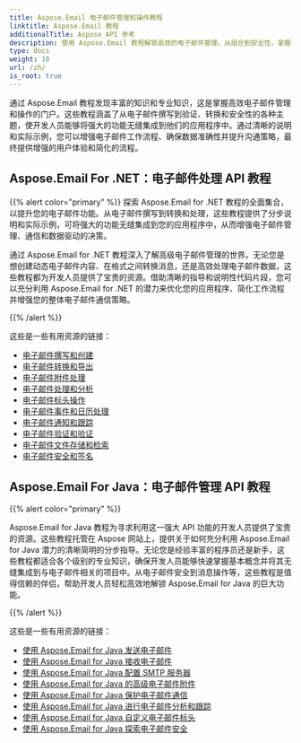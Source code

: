 ```yaml
---
title: Aspose.Email 电子邮件管理和操作教程
linktitle: Aspose.Email 教程
additionalTitle: Aspose API 参考
description: 使用 Aspose.Email 教程解锁高效的电子邮件管理。从组合到安全性，掌握各个方面以增强工作流程和用户体验。
type: docs
weight: 10
url: /zh/
is_root: true
---
```

通过 Aspose.Email 教程发现丰富的知识和专业知识，这是掌握高效电子邮件管理和操作的门户。这些教程涵盖了从电子邮件撰写到验证、转换和安全性的各种主题，使开发人员能够将强大的功能无缝集成到他们的应用程序中。通过清晰的说明和实际示例，您可以增强电子邮件工作流程、确保数据准确性并提升沟通策略，最终提供增强的用户体验和简化的流程。

## Aspose.Email For .NET：电子邮件处理 API 教程
{{% alert color="primary" %}}
探索 Aspose.Email for .NET 教程的全面集合，以提升您的电子邮件功能。从电子邮件撰写到转换和处理，这些教程提供了分步说明和实际示例，可将强大的功能无缝集成到您的应用程序中，从而增强电子邮件管理、通信和数据驱动的决策。

通过 Aspose.Email for .NET 教程深入了解高级电子邮件管理的世界。无论您是想创建动态电子邮件内容、在格式之间转换消息，还是高效处理电子邮件数据，这些教程都为开发人员提供了宝贵的资源。借助清晰的指导和说明性代码片段，您可以充分利用 Aspose.Email for .NET 的潜力来优化您的应用程序、简化工作流程并增强您的整体电子邮件通信策略。

{{% /alert %}}

这些是一些有用资源的链接：
- [电子邮件撰写和创建](./net/email-composition-and-creation/)
- [电子邮件转换和导出](./net/email-conversion-and-export/)
- [电子邮件附件处理](./net/email-attachment-handling/)
- [电子邮件处理和分析](./net/email-processing-and-analysis/)
- [电子邮件标头操作](./net/email-header-manipulation/)
- [电子邮件事件和日历处理](./net/email-event-and-calendar-handling/)
- [电子邮件通知和跟踪](./net/email-notification-and-tracking/)
- [电子邮件验证和验证](./net/email-validation-and-verification/)
- [电子邮件文件存储和检索](./net/email-file-storage-and-retrieval/)
- [电子邮件安全和签名](./net/email-security-and-signatures/)

## Aspose.Email For Java：电子邮件管理 API 教程
{{% alert color="primary" %}}

Aspose.Email for Java 教程为寻求利用这一强大 API 功能的开发人员提供了宝贵的资源。这些教程托管在 Aspose 网站上，提供关于如何充分利用 Aspose.Email for Java 潜力的清晰简明的分步指导。无论您是经验丰富的程序员还是新手，这些教程都适合各个级别的专业知识，确保开发人员能够快速掌握基本概念并将其无缝集成到与电子邮件相关的项目中。从电子邮件安全到消息操作等，这些教程是值得信赖的伴侣，帮助开发人员轻松高效地解锁 Aspose.Email for Java 的巨大功能。


{{% /alert %}}

这些是一些有用资源的链接：
- [使用 Aspose.Email for Java 发送电子邮件](./java/sending-emails/)
- [使用 Aspose.Email for Java 接收电子邮件](./java/receiving-emails/)
- [使用 Aspose.Email for Java 配置 SMTP 服务器](./java/configuring-smtp-servers/)
- [使用 Aspose.Email for Java 的高级电子邮件附件](./java/advanced-email-attachments/)
- [使用 Aspose.Email for Java 保护电子邮件通信](./java/securing-email-communications/)
- [使用 Aspose.Email for Java 进行电子邮件分析和跟踪](./java/email-analytics-and-tracking/)
- [使用 Aspose.Email for Java 自定义电子邮件标头](./java/customizing-email-headers/)
- [使用 Aspose.Email for Java 探索电子邮件安全](./java/exploring-email-security/)